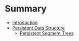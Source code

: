 # Summary

- [Introduction](./introduction.md)
- [Persistent Data Structure](./PersistentDS/README.md)
  - [Persistent Segment Trees](./PersistentDS/persistentST.md)
  
  